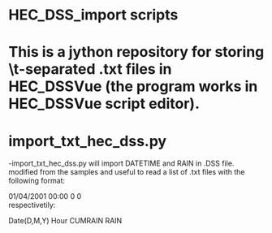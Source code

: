 # HEC_DSS_import scripts
# This is a jython repository for storing \t-separated .txt files in HEC_DSSVue (the program works in HEC_DSSVue script editor). 


# import_txt_hec_dss.py
-import_txt_hec_dss.py will import DATETIME and RAIN in .DSS file.
modified from the samples and useful to read a list of .txt files with the following format:

01/04/2001	00:00	   0	   0  
respectivetily:

Date(D,M,Y) Hour CUMRAIN RAIN 

